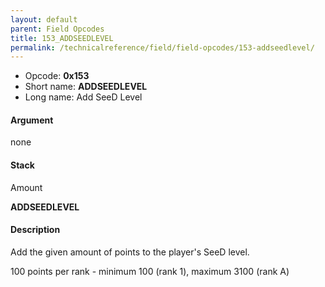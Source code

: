 ```yaml
---
layout: default
parent: Field Opcodes
title: 153_ADDSEEDLEVEL
permalink: /technicalreference/field/field-opcodes/153-addseedlevel/
---
```


-   Opcode: **0x153**
-   Short name: **ADDSEEDLEVEL**
-   Long name: Add SeeD Level

#### Argument

none

#### Stack

  
Amount

**ADDSEEDLEVEL**

#### Description

Add the given amount of points to the player's SeeD level.

100 points per rank - minimum 100 (rank 1), maximum 3100 (rank A)
